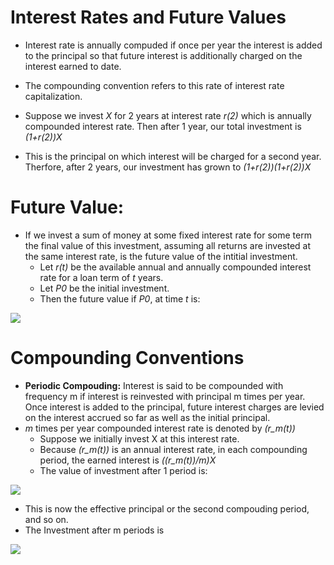 # Interest Rates and Future Values
- Interest rate is annually compuded if once per year the interest is added to the principal so that future interest is additionally charged on the interest earned to date.
- The compounding convention refers to this rate of interest rate capitalization.

- Suppose we invest _X_ for 2 years at interest rate _r(2)_ which is annually compounded interest rate. Then after 1 year, our total investment is _(1+r(2))X_
- This is the principal on which interest will be charged for a second year. Therfore, after 2 years, our investment has grown to _(1+r(2))(1+r(2))X_

# Future Value:
- If we invest a sum of money at some fixed interest rate for some term the final value of this investment, assuming all returns are invested at the same interest rate, is the future value of the intitial investment.
  - Let _r(t)_ be the available annual and annually compounded interest rate for a loan term of _t_ years.
  - Let _P0_ be the initial investment.
  - Then the future value if _P0_, at time _t_ is:
  
<img src="https://render.githubusercontent.com/render/math?math=P(t) = (1 %2B r(t))^t P_0">

# Compounding Conventions
- __Periodic Compouding:__ Interest is said to be compounded with frequency m if interest is reinvested with principal m times per year. Once interest is added to the principal, future interest charges are levied on the interest accrued so far as well as the initial principal.
- _m_ times per year compounded interest rate is denoted by _(r_m(t))_
  - Suppose we initially invest X at this interest rate.
  - Because _(r_m(t))_ is an annual interest rate, in each compounding period, the earned interest is _((r_m(t))/m)X_
  - The value of investment after 1 period is:

<img src="https://render.githubusercontent.com/render/math?math=({1 %2B \frac{r_m(t)}{m}})X">

  - This is now the effective principal or the second compouding period, and so on.
  - The Investment after m periods is

<img src="https://render.githubusercontent.com/render/math?math=({1 %2B \frac{r_m(t)}{m}})^{mt} X">

